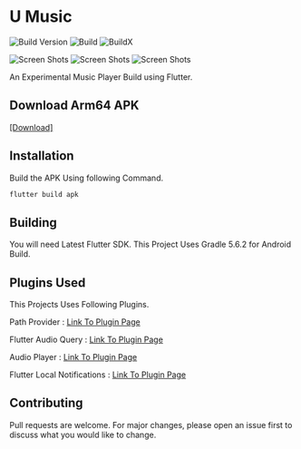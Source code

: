 # U Music

![Build Version](https://img.shields.io/badge/V-2.0-brightgreen)
![Build](https://img.shields.io/badge/Status-Stable-brightgreen)
![BuildX](https://img.shields.io/badge/FlutterChannel-Stable-blue)


![Screen Shots](https://raw.githubusercontent.com/SrilalS/U-Music/master/Screenshots/S1.png?raw=true)
![Screen Shots](https://raw.githubusercontent.com/SrilalS/U-Music/master/Screenshots/S2.png?raw=true)
![Screen Shots](https://raw.githubusercontent.com/SrilalS/U-Music/master/Screenshots/S3.png?raw=true)


An Experimental Music Player Build using Flutter.

## Download Arm64 APK

[[Download]](https://github.com/SrilalS/U-Music/releases/)


## Installation

Build the APK Using following Command.


```bash
flutter build apk
```
## Building
You will need Latest Flutter SDK.
This Project Uses Gradle 5.6.2 for Android Build.

## Plugins Used
This Projects Uses Following Plugins.

Path Provider : [Link To Plugin Page](https://pub.dev/packages/path_provider)

Flutter Audio Query : [Link To Plugin Page](https://pub.dev/packages/flutter_audio_query)

Audio Player : [Link To Plugin Page](https://pub.dev/packages/audioplayer)

Flutter Local Notifications : [Link To Plugin Page](https://pub.dev/packages/flutter_local_notifications)

## Contributing
Pull requests are welcome. For major changes, please open an issue first to discuss what you would like to change.